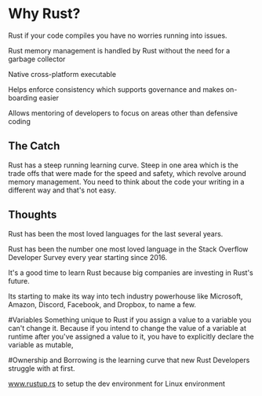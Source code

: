 # Why Rust?

Rust if your code compiles you have no worries running into issues. 

Rust memory management is handled by Rust without the need for a garbage collector

Native cross-platform executable

Helps enforce consistency which supports governance and makes on-boarding easier

Allows mentoring of developers to focus on areas other than defensive coding

## The Catch
Rust has a steep running learning curve.
Steep in one area which is the trade offs that were made for the speed and safety, which revolve around memory management.
You need to think about the code your writing in a different way and that's not easy.

## Thoughts

Rust has been the most loved languages for the last several years.

Rust has been the number one most loved language in the Stack Overflow Developer Survey every year starting since 2016.

It's a good time to learn Rust because big companies are investing in Rust's future. 

Its starting to make its way into tech industry powerhouse like Microsoft, Amazon, Discord, Facebook, and Dropbox, to name a few.


#Variables
Something unique to Rust if you assign a value to a variable you can't change it. Because if you intend to change the value of a variable at runtime after you've assigned a value to it, you have to explicitly declare the variable as mutable, 

#Ownership and Borrowing is the learning curve that new Rust Developers struggle with at first.

www.rustup.rs to setup the dev environment for Linux environment

